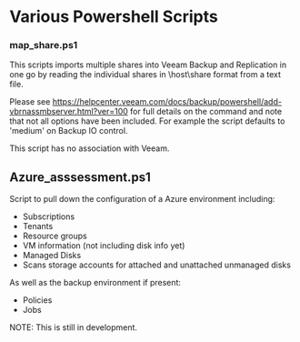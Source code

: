 # Various Powershell Scripts

### map_share.ps1

This scripts imports multiple shares into Veeam Backup and Replication in one go by reading the individual shares in \\host\share format from a text file. 

Please see https://helpcenter.veeam.com/docs/backup/powershell/add-vbrnassmbserver.html?ver=100 for full details on the command and note that not all options have been included. For example the script defaults to 'medium' on Backup IO control. 

This script has no association with Veeam.

## Azure_asssessment.ps1

Script to pull down the configuration of a Azure environment including:

- Subscriptions
- Tenants
- Resource groups
- VM information (not including disk info yet)
- Managed Disks
- Scans storage accounts for attached and unattached unmanaged disks

As well as the backup environment if present:

- Policies
- Jobs

NOTE: This is still in development.